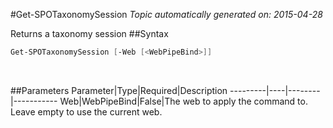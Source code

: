 #Get-SPOTaxonomySession
*Topic automatically generated on: 2015-04-28*

Returns a taxonomy session
##Syntax
```powershell
Get-SPOTaxonomySession [-Web [<WebPipeBind>]]
```
&nbsp;

##Parameters
Parameter|Type|Required|Description
---------|----|--------|-----------
Web|WebPipeBind|False|The web to apply the command to. Leave empty to use the current web.
